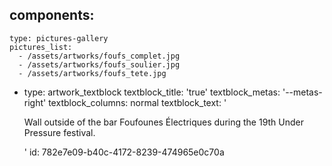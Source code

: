 components:
  -
    type: pictures-gallery
    pictures_list:
      - /assets/artworks/foufs_complet.jpg
      - /assets/artworks/foufs_soulier.jpg
      - /assets/artworks/foufs_tete.jpg
  -
    type: artwork_textblock
    textblock_title: 'true'
    textblock_metas: '--metas-right'
    textblock_columns: normal
    textblock_text: '<p>Wall outside of the bar Foufounes Électriques during the 19th Under Pressure festival.</p>'
id: 782e7e09-b40c-4172-8239-474965e0c70a
